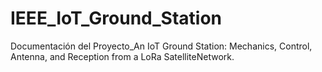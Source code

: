# IEEE_IoT_Ground_Station

Documentación del Proyecto_An IoT Ground Station: Mechanics, Control, Antenna, and Reception from a LoRa SatelliteNetwork.
